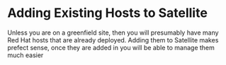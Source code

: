 # Adding Existing Hosts to Satellite

Unless you are on a greenfield site, then you will presumably have many Red Hat hosts that are already deployed. Adding them to Satellite makes prefect sense, once they are added in you will be able to manage them much easier
